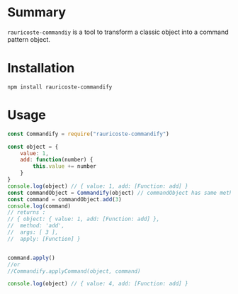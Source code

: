 Summary
======

`rauricoste-commandiy` is a tool to transform a classic object into a 
command pattern object.

Installation
====

```npm install rauricoste-commandify```

Usage
===

```javascript
const Commandify = require("rauricoste-commandify")

const object = {
    value: 1,
    add: function(number) {
        this.value += number
    }
}
console.log(object) // { value: 1, add: [Function: add] }
const commandObject = Commandify(object) // commandObject has same methods as object
const command = commandObject.add(3)
console.log(command)
// returns :
// { object: { value: 1, add: [Function: add] },
//  method: 'add',
//  args: [ 3 ],
//  apply: [Function] }


command.apply()
//or
//Commandify.applyCommand(object, command)

console.log(object) // { value: 4, add: [Function: add] }
```